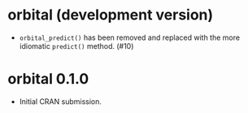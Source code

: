 # orbital (development version)

* `orbital_predict()` has been removed and replaced with the more idiomatic `predict()` method. (#10)

# orbital 0.1.0

* Initial CRAN submission.
